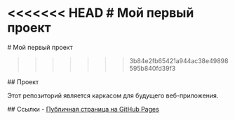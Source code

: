 <<<<<<< HEAD
﻿\# Мой первый проект
=======
\# Мой первый проект
>>>>>>> 3b84e2fb65421a944ac38e49898595b840fd39f3

\## Проект

Этот репозиторий является каркасом для будущего веб-приложения.

\## Ссылки - [Публичная страница на GitHub Pages](https://eugenesolenov.github.io/ideal-memory/)
